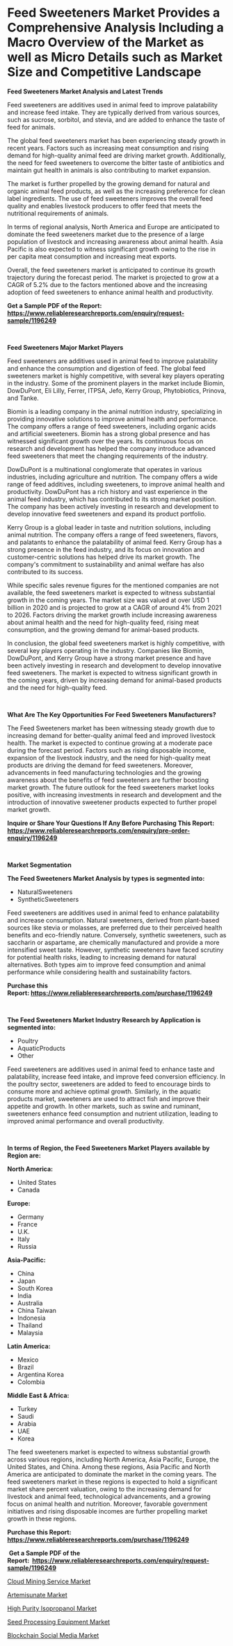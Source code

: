 <p><h1>Feed Sweeteners Market Provides a Comprehensive Analysis Including a Macro Overview of the Market as well as Micro Details such as Market Size and Competitive Landscape</h1></p><p><strong>Feed Sweeteners Market Analysis and Latest Trends</strong></p>
<p><p>Feed sweeteners are additives used in animal feed to improve palatability and increase feed intake. They are typically derived from various sources, such as sucrose, sorbitol, and stevia, and are added to enhance the taste of feed for animals.</p><p>The global feed sweeteners market has been experiencing steady growth in recent years. Factors such as increasing meat consumption and rising demand for high-quality animal feed are driving market growth. Additionally, the need for feed sweeteners to overcome the bitter taste of antibiotics and maintain gut health in animals is also contributing to market expansion.</p><p>The market is further propelled by the growing demand for natural and organic animal feed products, as well as the increasing preference for clean label ingredients. The use of feed sweeteners improves the overall feed quality and enables livestock producers to offer feed that meets the nutritional requirements of animals.</p><p>In terms of regional analysis, North America and Europe are anticipated to dominate the feed sweeteners market due to the presence of a large population of livestock and increasing awareness about animal health. Asia Pacific is also expected to witness significant growth owing to the rise in per capita meat consumption and increasing meat exports.</p><p>Overall, the feed sweeteners market is anticipated to continue its growth trajectory during the forecast period. The market is projected to grow at a CAGR of 5.2% due to the factors mentioned above and the increasing adoption of feed sweeteners to enhance animal health and productivity.</p></p>
<p><strong>Get a Sample PDF of the Report:&nbsp; <a href="https://www.reliableresearchreports.com/enquiry/request-sample/1196249">https://www.reliableresearchreports.com/enquiry/request-sample/1196249</a></strong></p>
<p>&nbsp;</p>
<p><strong>Feed Sweeteners Major Market Players</strong></p>
<p><p>Feed sweeteners are additives used in animal feed to improve palatability and enhance the consumption and digestion of feed. The global feed sweeteners market is highly competitive, with several key players operating in the industry. Some of the prominent players in the market include Biomin, DowDuPont, Eli Lilly, Ferrer, ITPSA, Jefo, Kerry Group, Phytobiotics, Prinova, and Tanke.</p><p>Biomin is a leading company in the animal nutrition industry, specializing in providing innovative solutions to improve animal health and performance. The company offers a range of feed sweeteners, including organic acids and artificial sweeteners. Biomin has a strong global presence and has witnessed significant growth over the years. Its continuous focus on research and development has helped the company introduce advanced feed sweeteners that meet the changing requirements of the industry.</p><p>DowDuPont is a multinational conglomerate that operates in various industries, including agriculture and nutrition. The company offers a wide range of feed additives, including sweeteners, to improve animal health and productivity. DowDuPont has a rich history and vast experience in the animal feed industry, which has contributed to its strong market position. The company has been actively investing in research and development to develop innovative feed sweeteners and expand its product portfolio.</p><p>Kerry Group is a global leader in taste and nutrition solutions, including animal nutrition. The company offers a range of feed sweeteners, flavors, and palatants to enhance the palatability of animal feed. Kerry Group has a strong presence in the feed industry, and its focus on innovation and customer-centric solutions has helped drive its market growth. The company's commitment to sustainability and animal welfare has also contributed to its success.</p><p>While specific sales revenue figures for the mentioned companies are not available, the feed sweeteners market is expected to witness substantial growth in the coming years. The market size was valued at over USD 1 billion in 2020 and is projected to grow at a CAGR of around 4% from 2021 to 2026. Factors driving the market growth include increasing awareness about animal health and the need for high-quality feed, rising meat consumption, and the growing demand for animal-based products.</p><p>In conclusion, the global feed sweeteners market is highly competitive, with several key players operating in the industry. Companies like Biomin, DowDuPont, and Kerry Group have a strong market presence and have been actively investing in research and development to develop innovative feed sweeteners. The market is expected to witness significant growth in the coming years, driven by increasing demand for animal-based products and the need for high-quality feed.</p></p>
<p>&nbsp;</p>
<p><strong>What Are The Key Opportunities For Feed Sweeteners Manufacturers?</strong></p>
<p><p>The Feed Sweeteners market has been witnessing steady growth due to increasing demand for better-quality animal feed and improved livestock health. The market is expected to continue growing at a moderate pace during the forecast period. Factors such as rising disposable income, expansion of the livestock industry, and the need for high-quality meat products are driving the demand for feed sweeteners. Moreover, advancements in feed manufacturing technologies and the growing awareness about the benefits of feed sweeteners are further boosting market growth. The future outlook for the feed sweeteners market looks positive, with increasing investments in research and development and the introduction of innovative sweetener products expected to further propel market growth.</p></p>
<p><strong>Inquire or Share Your Questions If Any Before Purchasing This Report: <a href="https://www.reliableresearchreports.com/enquiry/pre-order-enquiry/1196249">https://www.reliableresearchreports.com/enquiry/pre-order-enquiry/1196249</a></strong></p>
<p>&nbsp;</p>
<p><strong>Market Segmentation</strong></p>
<p><strong>The Feed Sweeteners Market Analysis by types is segmented into:</strong></p>
<p><ul><li>NaturalSweeteners</li><li>SyntheticSweeteners</li></ul></p>
<p><p>Feed sweeteners are additives used in animal feed to enhance palatability and increase consumption. Natural sweeteners, derived from plant-based sources like stevia or molasses, are preferred due to their perceived health benefits and eco-friendly nature. Conversely, synthetic sweeteners, such as saccharin or aspartame, are chemically manufactured and provide a more intensified sweet taste. However, synthetic sweeteners have faced scrutiny for potential health risks, leading to increasing demand for natural alternatives. Both types aim to improve feed consumption and animal performance while considering health and sustainability factors.</p></p>
<p><strong>Purchase this Report:&nbsp;<a href="https://www.reliableresearchreports.com/purchase/1196249">https://www.reliableresearchreports.com/purchase/1196249</a></strong></p>
<p>&nbsp;</p>
<p><strong>The Feed Sweeteners Market Industry Research by Application is segmented into:</strong></p>
<p><ul><li>Poultry</li><li>AquaticProducts</li><li>Other</li></ul></p>
<p><p>Feed sweeteners are additives used in animal feed to enhance taste and palatability, increase feed intake, and improve feed conversion efficiency. In the poultry sector, sweeteners are added to feed to encourage birds to consume more and achieve optimal growth. Similarly, in the aquatic products market, sweeteners are used to attract fish and improve their appetite and growth. In other markets, such as swine and ruminant, sweeteners enhance feed consumption and nutrient utilization, leading to improved animal performance and overall productivity.</p></p>
<p>&nbsp;</p>
<p><strong>In terms of Region, the Feed Sweeteners Market Players available by Region are:</strong></p>
<p>
    <p> <strong> North America: </strong>
        <ul>
            <li>United States</li>
            <li>Canada</li>
        </ul>
        </p> 
    <p> <strong> Europe: </strong>
        <ul>
            <li>Germany</li>
            <li>France</li>
            <li>U.K.</li>
            <li>Italy</li>
            <li>Russia</li>
        </ul>
        </p> 
    <p> <strong> Asia-Pacific: </strong>
        <ul>
            <li>China</li>
            <li>Japan</li>
            <li>South Korea</li>
            <li>India</li>
            <li>Australia</li>
            <li>China Taiwan</li>
            <li>Indonesia</li>
            <li>Thailand</li>
            <li>Malaysia</li>
        </ul>
        </p> 
    <p> <strong> Latin America: </strong>
        <ul>
            <li>Mexico</li>
            <li>Brazil</li>
            <li>Argentina Korea</li>
            <li>Colombia</li>
        </ul>
        </p> 
    <p> <strong> Middle East & Africa: </strong>
        <ul>
            <li>Turkey</li>
            <li>Saudi</li>
            <li>Arabia</li>
            <li>UAE</li>
            <li>Korea</li>
        </ul>
    </p>
    </p>
<p><p>The feed sweeteners market is expected to witness substantial growth across various regions, including North America, Asia Pacific, Europe, the United States, and China. Among these regions, Asia Pacific and North America are anticipated to dominate the market in the coming years. The feed sweeteners market in these regions is expected to hold a significant market share percent valuation, owing to the increasing demand for livestock and animal feed, technological advancements, and a growing focus on animal health and nutrition. Moreover, favorable government initiatives and rising disposable incomes are further propelling market growth in these regions.</p></p>
<p><strong>Purchase this Report: <a href="https://www.reliableresearchreports.com/purchase/1196249">https://www.reliableresearchreports.com/purchase/1196249</a></strong></p>
<p>&nbsp;<strong>Get a Sample PDF of the Report:&nbsp;&nbsp;<a href="https://www.reliableresearchreports.com/enquiry/request-sample/1196249">https://www.reliableresearchreports.com/enquiry/request-sample/1196249</a></strong></p>
<p><strong></strong></p>
<p><p><a href="https://medium.com/@kartik.reportprime/cloud-mining-service-market-size-cagr-trends-2024-2030-2d917190ccdb">Cloud Mining Service Market</a></p><p><a href="https://github.com/ChiragRp1/Market-Research-Report-List-1/blob/main/artemisunate-market.md">Artemisunate Market</a></p><p><a href="https://github.com/ChiragRP21/Market-Research-Report-List-1/blob/main/high-purity-isopropanol-market.md">High Purity Isopropanol Market</a></p><p><a href="https://www.linkedin.com/pulse/seed-processing-equipment-market-research-report-provides-a5oie/">Seed Processing Equipment Market</a></p><p><a href="https://medium.com/@smriti.reportprime/blockchain-social-media-market-size-cagr-trends-2024-2030-b699deb71261">Blockchain Social Media Market</a></p></p>